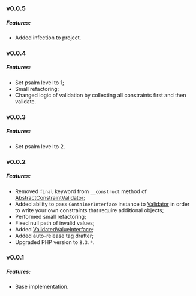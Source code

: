 ### v0.0.5
##### Features:
- Added infection to project.

### v0.0.4
##### Features:
- Set psalm level to 1;
- Small refactoring;
- Changed logic of validation by collecting all constraints first and then validate.

### v0.0.3
##### Features:
- Set psalm level to 2.

### v0.0.2
##### Features:
- Removed `final` keyword from `__construct` method of [AbstractConstraintValidator](/src/AbstractConstraintValidator.php);
- Added ability to pass `ContainerInterface` instance to [Validator](/src/Validator.php) in order to write your
own constraints that require additional objects;
- Performed small refactoring;
- Fixed null path of invalid values;
- Added [ValidatedValueInterface](src/Model/ValidatedValueInterface.php);
- Added auto-release tag drafter;
- Upgraded PHP version to `8.3.*`.

### v0.0.1
##### Features:
- Base implementation.
